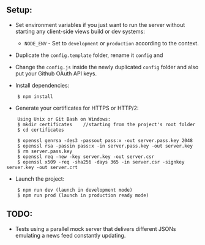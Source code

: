 ## Setup:
* Set environment variables if you just want to run the server without starting any client-side views build or dev systems:
    * `NODE_ENV` - Set to `development` or `production` according to the context.

* Duplicate the `config.template` folder, rename it `config` and

* Change the `config.js` inside the newly duplicated `config` folder and also put your Github OAuth API keys.

* Install dependencies:
```
    $ npm install
```

* Generate your certificates for HTTPS or HTTP/2:
```
    Using Unix or Git Bash on Windows:
    $ mkdir certificates    //starting from the project's root folder
    $ cd certificates

    $ openssl genrsa -des3 -passout pass:x -out server.pass.key 2048
    $ openssl rsa -passin pass:x -in server.pass.key -out server.key
    $ rm server.pass.key
    $ openssl req -new -key server.key -out server.csr
    $ openssl x509 -req -sha256 -days 365 -in server.csr -signkey server.key -out server.crt
```

* Launch the project:
```
    $ npm run dev (launch in development mode)
    $ npm run prod (launch in production ready mode)
```

## TODO:
* Tests using a parallel mock server that delivers different JSONs emulating a news feed constantly updating.

